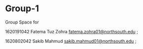 # Group-1

Group Space for

1620191042	Fatema Tuz Zohra	<fatema.zohra01@northsouth.edu> ;

1620802042	Sakib Mahmud	<sakib.mahmud01@northsouth.edu> ;
